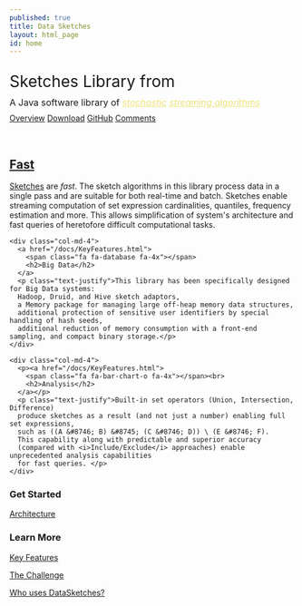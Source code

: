 ```yaml
---
published: true
title: Data Sketches
layout: html_page
id: home
---
```


<link rel="stylesheet" type="text/css" href="css/index.css">
<link rel="stylesheet" type="text/css" href="css/header.css">

<main class="ds-masthead">
  <div class="container">
  <div class="row">
    <div class="col-md-8 col-md-offset-2 text-center">
      <span class="ds-bootlogo"></span>
      <p class="lead" style="font-size: 28px; margin-bottom: 10px">Sketches Library from <span class="y-bootlogo"></span></p>
      <p class="lead" style="font-size: 16px; line-height: 0.5; margin-bottom: 15px">A Java software library of 
        <a href="https://en.wikipedia.org/wiki/Stochastic" style="color: #EDE379"><i>stochastic</i></a> 
        <a href="https://en.wikipedia.org/wiki/Streaming_algorithm" style="color: #EDE379"><i>streaming algorithms</i></a></p>
      <p>
        <a class="btn btn-lg btn-outline-inverse" href="overview.html"><span class="fa fa-info-circle"></span> Overview</a>
        <a class="btn btn-lg btn-outline-inverse" href="downloads.html"><span class="fa fa-download"></span> Download</a>
        <a class="btn btn-lg btn-outline-inverse" href="https://github.com/datasketches"><span class="fa fa-github"></span> GitHub</a>
        <a class="btn btn-lg btn-outline-inverse" href="https://groups.google.com/forum/#!forum/sketches-user"><span class="fa fa-comment"></span> Comments</a>
      </p>
    </div>
  </div>
  </div>
</main>

<div class="container">
  <div class="row">
    <div class="col-md-8 col-md-offset-2 text-center">
    </div>
  </div>
  <div class="row text-center main-marketing">
    <div class="col-md-4">
      <p><a href="/docs/KeyFeatures.html">
        <span class="fa fa-fighter-jet fa-4x"></span><br>
        <h2>Fast</h2>
      </a></p>
      <p class="text-justify"><a href="/docs/SketchOrigins.html">Sketches</a> are <i>fast</i>. 
      The sketch algorithms in this library process data in a single pass and are suitable for 
      both real-time and batch. 
      Sketches enable streaming computation of set expression cardinalities, quantiles, frequency estimation and more. 
      This allows simplification of system's architecture and fast queries of heretofore difficult computational tasks.</p>
    </div>

    <div class="col-md-4">
      <a href="/docs/KeyFeatures.html">
        <span class="fa fa-database fa-4x"></span>
        <h2>Big Data</h2>
      </a>
      <p class="text-justify">This library has been specifically designed for Big Data systems: 
      Hadoop, Druid, and Hive sketch adaptors, 
      a Memory package for managing large off-heap memory data structures, 
      additional protection of sensitive user identifiers by special handling of hash seeds, 
      additional reduction of memory consumption with a front-end sampling, and compact binary storage.</p>
    </div>

    <div class="col-md-4">
      <p><a href="/docs/KeyFeatures.html">
        <span class="fa fa-bar-chart-o fa-4x"></span><br>
        <h2>Analysis</h2>
      </a></p>
      <p class="text-justify">Built-in set operators (Union, Intersection, Difference) 
      produce sketches as a result (and not just a number) enabling full set expressions, 
      such as ((A &#8746; B) &#8745; (C &#8746; D)) \ (E &#8746; F).  
      This capability along with predictable and superior accuracy 
      (compared with <i>Include/Exclude</i> approaches) enable unprecedented analysis capabilities 
      for fast queries. </p>
    </div>
  </div>
</div>

<div class="ds-panel">
  <div class="container">
    <div class="row-fluid text-center">
      <div class="col-sm-4 col-sm-offset-2">
        <h3>Get Started</h3>
        <p><a href="/docs/Architecture.html">Architecture</a></p> <!-- add {{site.stable_version}} -->
        <!-- <p><a href="/docs/tutorials.html">Tutorials</a></p>  add {{site.stable_version}} -->
        <!-- ><p style="color:rgba(177,186,198,0.7)">Latest Stable Release</p> add {{site.stable_version}} -->
      </div>
      <div class="col-sm-4">
        <h3>Learn More</h3>
        <p><a href="/docs/KeyFeatures.html">Key Features</a></p>
        <p><a href="/docs/TheChallenge.html">The Challenge</a></p>
        <p><a href="/docs/WhoUses.html">Who uses DataSketches?</a></p>
      </div>
    </div>
  </div>
</div>
